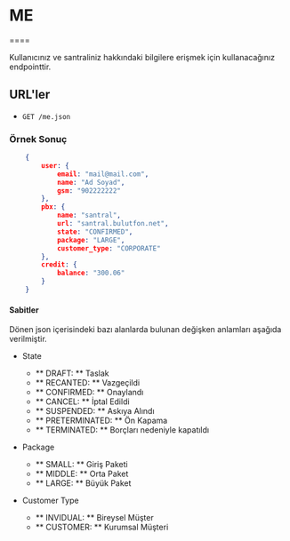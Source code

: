 # ME
====

Kullanıcınız ve santraliniz hakkındaki bilgilere erişmek için kullanacağınız endpointtir.

## URL'ler
* `GET /me.json`

### Örnek Sonuç

```json
    {
        user: {
            email: "mail@mail.com",
            name: "Ad Soyad",
            gsm: "902222222"
        },
        pbx: {
            name: "santral",
            url: "santral.bulutfon.net",
            state: "CONFIRMED",
            package: "LARGE",
            customer_type: "CORPORATE"
        },
        credit: {
            balance: "300.06"
        }
    }
```

#### Sabitler

Dönen json içerisindeki bazı alanlarda bulunan değişken anlamları aşağıda verilmiştir.

* State
    * ** DRAFT: ** Taslak
    * ** RECANTED: ** Vazgeçildi
    * ** CONFIRMED: ** Onaylandı
    * ** CANCEL: ** İptal Edildi
    * ** SUSPENDED: ** Askıya Alındı
    * ** PRETERMINATED: ** Ön Kapama
    * ** TERMINATED: ** Borçları nedeniyle kapatıldı

* Package
    * ** SMALL: ** Giriş Paketi
    * ** MIDDLE: ** Orta Paket
    * ** LARGE: ** Büyük Paket

* Customer Type
    * ** INVIDUAL: ** Bireysel Müşter
    * ** CUSTOMER: ** Kurumsal Müşteri
